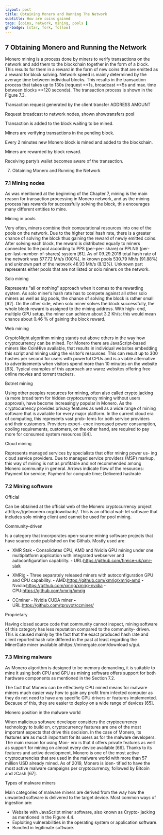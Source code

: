 ```yaml
---
layout: post
title: Obtaining Monero and Running The Network
subtitle: How are coins gained
tags: [coins, network, mining, pools ]
gh-badge: [star, fork, follow]
---
```

## 7 Obtaining Monero and Running the Network

Monero mining is a process done by miners to verify transactions on
the network and add them to the blockchain together in the form of a
block. This results for them in a reward in the form of new coins that
are emitted as a reward for block solving.
Network speed is mainly determined by the average time between
individual blocks. This results in the transaction process that takes up
to 130s (request =<1s, broadcast =<5s and max. time between blocks
=<120 seconds). The transaction process is shown in the Figure 7.3.

Transaction request
generated by the client
transfer ADDRESS AMOUNT

Request broadcast to
network nodes, shown
showtransfers pool

Transaction is added to
the block waiting to be
mined.

Miners are verifying
transactions in the
pending block.

Every 2 minutes new
Monero block is mined
and added to the
blockchain.

Miners are rewarded by
block reward.

Receiving party’s wallet
becomes aware of the
transaction.


7. Obtaining Monero and Running the Network

### 7.1 Mining nodes


As was mentioned at the beginning of the Chapter 7, mining is the
main reason for transaction processing in Monero network, and as the
mining process has rewards for successfully solving the block, this
encourages many different entities to mine.

Mining in pools

Very often, miners combine their computational resources into one
of the pools on the network. Due to the higher total hash rate, there
is a greater chance of solving the block thus gaining the reward of
newly emitted coins. After solving each block, the reward is distributed
equally to miners connected to the pool according to PPS (per-per-
share) or PPLNS (per-per-last-number-of-shares) system [61].
As of 09.29.2018 total hash rate of the network was 577.72 Mh/s
(100%), in known pools 530.79 Mh/s (91.88%) and unknown part
of the network 46.93 Mh/s (8.12%). Unknown part represents either
pools that are not listed or solo miners on the network.

Solo mining

Represents "all or nothing" approach when it comes to the rewarding
system. As solo miner’s hash rate has to compete against all other solo
miners as well as big pools, the chance of solving the block is rather
small [62].
On the other side, when solo miner solves the block successfully,
the whole block reward is assigned to the mining address. With high-
end, multiple GPU setup, the miner can achieve about 3.2 Kh/s; this
would mean chance about 0.46 % of gaining the block reward.

Web mining

CryptoNight algorithm mining stands out above others in the way how
cryptocurrency can be mined. For Monero there are JavaScript-based
miners like CoinHive available, that results in individual websites
embedding this script and mining using the visitor’s resources.
This can result up to 300 hashes per second for users with powerful
CPUs and is a viable alternative to advertisements when visitors spend
more than 10 minutes on the website [63]. Typical examples of this
approach are warez websites offering free online movies and torrent
trackers.

Botnet mining

Using other peoples resources for mining, often also called crypto
jacking (a more broad term for hidden cryptocurrency mining without
users approval), have become increasingly popular in Monero. As the
cryptocurrency provides privacy features as well as a wide range of
mining software that is available for every major platform.
In the current cloud era of computing, this represents vast prob-
lems for both service providers and their customers. Providers experi-
ence increased power consumption, cooling requirements, customers,
on the other hand, are required to pay more for consumed system
resources [64].

Cloud mining

Represents managed services by specialists that offer mining power us-
ing cloud service providers. Due to managed service providers (MSP)
markup, this way of mining is not as profitable and not recommended
among Monero community in general.
Arrows indicate flow of the resources:
Payment for service; Payment for compute time; Delivered hashrate


### 7.2 Mining software

Official

Can be obtained at the official web of the Monero cryptocurrency
project athttps://getmonero.org/downloads/. This is an official wal-
let software that includes solo mining client and cannot be used for
pool mining.

Community-driven

Is a category that incorporates open-source mining software projects
that have source code published on the Github. Mostly used are:

- XMR Stak
    **-** Consolidates CPU, AMD and Nvidia GPU mining under
       one multiplatform application with integrated webserver
       and autoconfiguration capability.
    **-** URL:https://github.com/fireice-uk/xmr-stak

- XMRig
**-** Three separately released miners with autoconfiguration
GPU and CPU capability.
**-** AMD:https://github.com/xmrig/xmrig-amd
**-** Nvidia:https://github.com/xmrig/xmrig-nvidia
**-** CPU:https://github.com/xmrig/xmrig
- CCminer - Nvidia CUDA miner
**-** URL:https://github.com/tpruvot/ccminer/

Proprietary

Having closed source code that community cannot inspect, mining
software of this category has less reputation compared to the community-
driven. This is caused mainly by the fact that the exact produced hash
rate and client reported hash rate differed in the past at least regarding
the MinerGate miner available athttps://minergate.com/download
s/gui.

### 7.3 Mining malware

As Monero algorithm is designed to be memory demanding, it is
suitable to mine it using both CPU and GPU as mining software offers
support for both hardware components as mentioned in the Section
7.2.

The fact that Monero can be effectively CPU mined means for
malware miners much easier way how to gain any profit from infected
computer as they do not need to have any specific GPU drivers or
features implemented. Because of this, they are easier to deploy on a
wide range of devices [65].

Monero position in the malware world

When malicious software developer considers the cryptocurrency
technology to build on, cryptocurrency features are one of the most
important aspects that drive this decision.
In the case of Monero, its features are as much important for its
users as for the malware developers. The main reason for using Mon-
ero is that it offers private features as well as support for mining on
almost every device available [66].
Thanks to its features and active development, Monero is one of the
most active cryptocurrencies that are used in the malware world with
more than 57 million USD already mined. As of 2019, Monero is iden-
tified to have the most active malware campaigns per cryptocurrency,
followed by Bitcoin and zCash [67].


Types of malware miners

Main categories of malware miners are derived from the way how the
unwanted software is delivered to the target device. Most common
ways of ingestion are:

- Website with JavaScript miner software, also known as Crypto-
    jacking as mentioned in the Figure 4.4.
- Exploiting vulnerabilities in the operating system or application
    software.
- Bundled in legitimate software.
